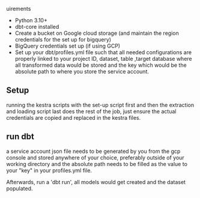 uirements
- Python 3.10+
- dbt-core installed
- Create a bucket on Google cloud storage (and maintain the region credentials for the set up for bigquery)
- BigQuery credentials set up (if using GCP)
- Set up your dbt/profiles.yml file such that all needed configurations are properly linked to your project ID, dataset, table ,target database where all transformed data would be stored and the key which would be the absolute path to where you store the service account.
  

## Setup
running the kestra scripts with the set-up script first and then the extraction and loading script last does the rest of the job, just ensure the actual credentials are copied and replaced in the kestra files.

## run dbt
a service account json file needs to be generated by you from the gcp console and stored anywhere of your choice, preferably outside of your working directory and the absolute path needs to be filled as the value to your "key" in your profiles.yml file.

Afterwards, run a 'dbt run', all models would get created and the dataset populated.
